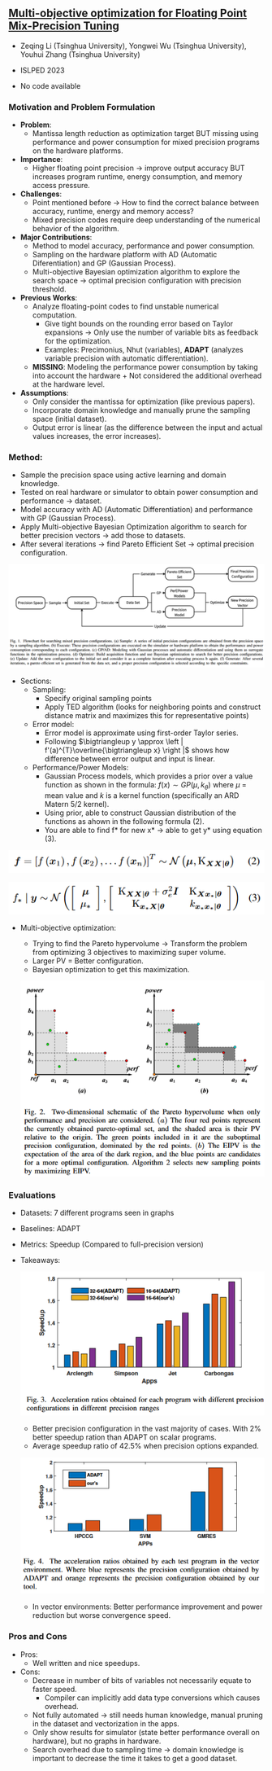 ## [Multi-objective optimization for Floating Point Mix-Precision Tuning](https://madsys.cs.tsinghua.edu.cn/publications/ISLPED2023-li.pdf)

* Zeqing Li (Tsinghua University), Yongwei Wu (Tsinghua University), Youhui Zhang (Tsinghua University)

* ISLPED 2023

* No code available

### Motivation and Problem Formulation

* **Problem**:
   * Mantissa length reduction as optimization target BUT missing using performance and power consumption for mixed precision programs on the hardware platforms.
* **Importance**:
   * Higher floating point precision → improve output accuracy BUT increases program runtime, energy consumption, and memory access pressure.
* **Challenges**:
   * Point mentioned before → How to find the correct balance between accuracy, runtime, energy and memory access?
   * Mixed precision codes require deep understanding of the numerical behavior of the algorithm.
* **Major Contributions**: 
   * Method to model accuracy, performance and power consumption.
   * Sampling on the hardware platform with AD (Automatic Diferentiation) and GP (Gaussian Process).
   * Multi-objective Bayesian optimization algorithm to explore the search space → optimal precision configuration with precision threshold.
* **Previous Works**:
   * Analyze floating-point codes to find unstable numerical computation.
      * Give tight bounds on the rounding error based on Taylor expansions → Only use the number of variable bits as feedback for the optimization.
      * Examples: Precimonius, Nhut (variables), **ADAPT** (analyzes variable precision with automatic differentiation).
   * **MISSING**: Modeling the performance power consumption by taking into account the hardware + Not considered the additional overhead at the hardware level.
* **Assumptions**:
   * Only consider the mantissa for optimization (like previous papers).
   * Incorporate domain knowledge and manually prune the sampling space (initial dataset).
   * Output error is linear (as the difference between the input and actual values increases, the error increases).

### Method:

* Sample the precision space using active learning and domain knowledge.
* Tested on real hardware or simulator to obtain power consumption and performance → dataset.
* Model accuracy with AD (Automatic Differentiation)  and performance with GP (Gaussian Process).
* Apply Multi-objective Bayesian Optimization algorithm to search for better precision vectors → add those to datasets.
* After several iterations → find Pareto Efficient Set → optimal precision configuration.

![Flowchart](Flowchart.png)

* Sections:
   * Sampling:
      * Specify original sampling points
      * Apply TED algorithm (looks for neighboring points and construct distance matrix and maximizes this for representative points)
   * Error model:
      * Error model is approximate using first-order Taylor series.
      * Following $\bigtriangleup y \approx \left | f'(a)^{T}\overline{\bigtriangleup x} \right |$ shows how difference between error output and input is linear.
   * Performance/Power Models:
      * Gaussian Process models, which provides a prior over a value function as shown in the formula: $f(x) \sim GP(\mu, k_{\theta })$ where $\mu$ = mean value and $k$ is a kernel function (specifically an ARD Matern 5/2 kernel).
      * Using prior, able to construct Gaussian distribution of the functions as ahown in the following formula (2).
      * You are able to find f* for new x* → able to get y* using equation (3).

![eq_2](eq_2.png)

![eq_3](eq_3.png)

   * Multi-objective optimization:
      * Trying to find the Pareto hypervolume → Transform the problem from optimizing 3 objectives to maximizing super volume.
      * Larger PV = Better configuration.
      * Bayesian optimization to get this maximization.

      ![Volume](Volume.png)
 
### Evaluations

* Datasets: 7 different programs seen in graphs
* Baselines: ADAPT
* Metrics: Speedup (Compared to full-precision version)
* Takeaways:
  
     ![Graph_1](Graph_1.png)

   * Better precision configuration in the vast majority of cases. With 2% better speedup ration than ADAPT on scalar programs.
   * Average speedup ratio of 42.5% when precision options expanded.

   ![Graph_2](Graph_2.png)
   
   * In vector environments: Better performance improvement and power reduction but worse convergence speed.

### Pros and Cons

* Pros:
   * Well written and nice speedups.
* Cons:
   * Decrease in number of bits of variables not necessarily equate to faster speed.
      * Compiler can implicitly add data type conversions which causes overhead.
   * Not fully automated → still needs human knowledge, manual pruning in the dataset and vectorization in the apps.
   * Only show results for simulator (state better performance overall on hardware), but no graphs in hardware.
   * Search overhead due to sampling time → domain knowledge is important to decrease the time it takes to get a good dataset.
